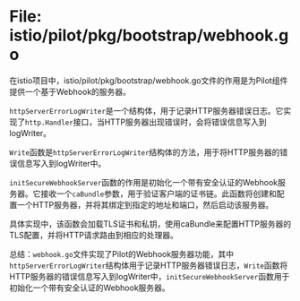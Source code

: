 # File: istio/pilot/pkg/bootstrap/webhook.go

在istio项目中，istio/pilot/pkg/bootstrap/webhook.go文件的作用是为Pilot组件提供一个基于Webhook的服务器。

`httpServerErrorLogWriter`是一个结构体，用于记录HTTP服务器错误日志。它实现了`http.Handler`接口，当HTTP服务器出现错误时，会将错误信息写入到logWriter。

`Write`函数是`httpServerErrorLogWriter`结构体的方法，用于将HTTP服务器的错误信息写入到logWriter中。

`initSecureWebhookServer`函数的作用是初始化一个带有安全认证的Webhook服务器。它接收一个`caBundle`参数，用于验证客户端的证书链。此函数将创建和配置一个HTTP服务器，并将其绑定到指定的地址和端口，然后启动该服务器。

具体实现中，该函数会加载TLS证书和私钥，使用caBundle来配置HTTP服务器的TLS配置，并将HTTP请求路由到相应的处理器。

总结：`webhook.go`文件实现了Pilot的Webhook服务器功能，其中`httpServerErrorLogWriter`结构体用于记录HTTP服务器错误日志，`Write`函数将HTTP服务器的错误信息写入到logWriter中，`initSecureWebhookServer`函数用于初始化一个带有安全认证的Webhook服务器。

